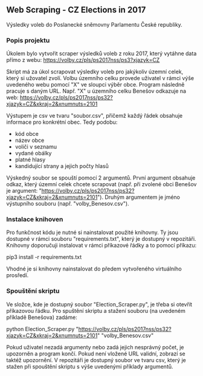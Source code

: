 ## Web Scraping - CZ Elections in 2017

Výsledky voleb do Poslanecké sněmovny Parlamentu České republiky.

### Popis projektu 
Úkolem bylo vytvořit scraper výsledků voleb z roku 2017, který vytáhne data přímo z webu: https://volby.cz/pls/ps2017nss/ps3?xjazyk=CZ

Skript má za úkol scrapovat výsledky voleb pro jakýkoliv územní celek, který si užovatel zvolí. Volbu územního celku provede uživatel v rámci výše uvedeného webu  pomocí "X" ve sloupci výběr obce. Program následně pracuje s daným URL.  Např. "X" u územního celku Benešov odkazuje na web: https://volby.cz/pls/ps2017nss/ps32?xjazyk=CZ&xkraj=2&xnumnuts=2101

Výstupem je csv ve tvaru "soubor.csv", přičemž každý řádek obsahuje informace pro konkrétní obec. Tedy podobu:

- kód obce
- název obce
- voliči v seznamu
- vydané obálky
- platné hlasy
- kandidující strany a jejich počty hlasů

Výskedný soubor se spouští pomocí 2 argumentů. První argument obsahuje odkaz, který územní celek chcete scrapovat (např. při zvolené obci Benešov je argument: "https://volby.cz/pls/ps2017nss/ps32?xjazyk=CZ&xkraj=2&xnumnuts=2101"). Druhým argumentem je jméno výstupního souboru (např. "volby_Benesov.csv"). 

### Instalace knihoven 
Pro funkčnost kódu je nutné si nainstalovat použité knihovny. Ty jsou dostupné v rámci souboru "requirements.txt", který je dostupný v repozitáři. Knihovny doporučuji instalovat v rámci příkazové řádky a to pomocí příkazu: 

pip3 install -r requirements.txt

Vhodné je si knihovny nainstalovat do předem vytvořeného virtuálního prosředí. 

### Spouštění skriptu 
Ve složce, kde je dostupný soubor "Election_Scraper.py", je třeba si otevřít příkazovou řádku. Pro spuštění skriptu a stažení souboru (na uvedeném příkladě Benešova) zadáme:

python Election_Scraper.py "https://volby.cz/pls/ps2017nss/ps32?xjazyk=CZ&xkraj=2&xnumnuts=2101" "volby_Benesov.csv"

Pokud uživatel nezadá argumenty nebo zadá jejich nesprávný počet, je upozorněn a program končí. Pokud není vložené URL validní, zobrazí se taktéž upozornění. 
V repozitáři je dostupný soubor ve tvaru csv, který je stažen při spouštění skriptu s výše uvedenými příklady argumentů. 
